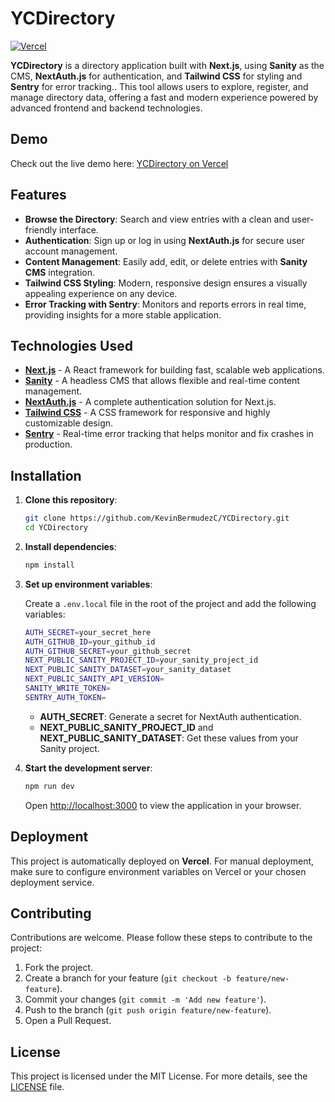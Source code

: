 # YCDirectory

[![Vercel](https://vercel.com/button)](https://yc-directory-k.vercel.app)

**YCDirectory** is a directory application built with **Next.js**, using **Sanity** as the CMS, **NextAuth.js** for authentication, and **Tailwind CSS** for styling and **Sentry** for error tracking.. This tool allows users to explore, register, and manage directory data, offering a fast and modern experience powered by advanced frontend and backend technologies.

## Demo

Check out the live demo here: [YCDirectory on Vercel](https://yc-directory-k.vercel.app)

## Features

- **Browse the Directory**: Search and view entries with a clean and user-friendly interface.
- **Authentication**: Sign up or log in using **NextAuth.js** for secure user account management.
- **Content Management**: Easily add, edit, or delete entries with **Sanity CMS** integration.
- **Tailwind CSS Styling**: Modern, responsive design ensures a visually appealing experience on any device.
- **Error Tracking with Sentry**: Monitors and reports errors in real time, providing insights for a more stable application.


## Technologies Used

- **[Next.js](https://nextjs.org/)** - A React framework for building fast, scalable web applications.
- **[Sanity](https://www.sanity.io/)** - A headless CMS that allows flexible and real-time content management.
- **[NextAuth.js](https://next-auth.js.org/)** - A complete authentication solution for Next.js.
- **[Tailwind CSS](https://tailwindcss.com/)** - A CSS framework for responsive and highly customizable design.
- **[Sentry](https://sentry.io/welcome)** - Real-time error tracking that helps monitor and fix crashes in production. 

## Installation

1. **Clone this repository**:
   ```bash
   git clone https://github.com/KevinBermudezC/YCDirectory.git
   cd YCDirectory
   ```

2. **Install dependencies**:
   ```bash
   npm install
   ```

3. **Set up environment variables**:

   Create a `.env.local` file in the root of the project and add the following variables:

   ```bash
   AUTH_SECRET=your_secret_here
   AUTH_GITHUB_ID=your_github_id
   AUTH_GITHUB_SECRET=your_github_secret
   NEXT_PUBLIC_SANITY_PROJECT_ID=your_sanity_project_id
   NEXT_PUBLIC_SANITY_DATASET=your_sanity_dataset
   NEXT_PUBLIC_SANITY_API_VERSION=
   SANITY_WRITE_TOKEN=
   SENTRY_AUTH_TOKEN=
   ```

   - **AUTH_SECRET**: Generate a secret for NextAuth authentication.
   - **NEXT_PUBLIC_SANITY_PROJECT_ID** and **NEXT_PUBLIC_SANITY_DATASET**: Get these values from your Sanity project.

4. **Start the development server**:
   ```bash
   npm run dev
   ```

   Open [http://localhost:3000](http://localhost:3000) to view the application in your browser.

## Deployment

This project is automatically deployed on **Vercel**. For manual deployment, make sure to configure environment variables on Vercel or your chosen deployment service.

## Contributing

Contributions are welcome. Please follow these steps to contribute to the project:

1. Fork the project.
2. Create a branch for your feature (`git checkout -b feature/new-feature`).
3. Commit your changes (`git commit -m 'Add new feature'`).
4. Push to the branch (`git push origin feature/new-feature`).
5. Open a Pull Request.

## License

This project is licensed under the MIT License. For more details, see the [LICENSE](LICENSE) file.
